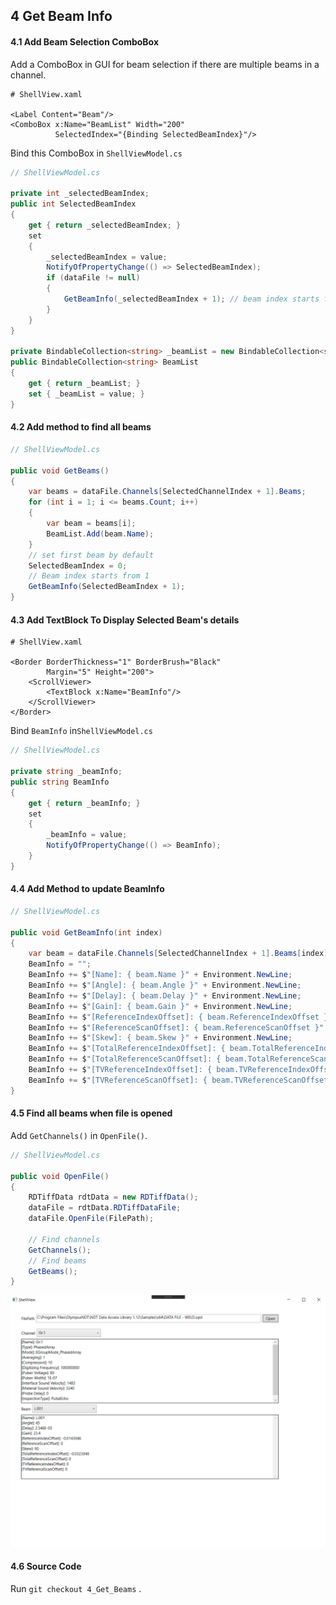 ## 4 Get Beam Info

#### 4.1 Add Beam Selection ComboBox

Add a ComboBox in GUI for beam selection if there are multiple beams in a channel.

```xaml
# ShellView.xaml

<Label Content="Beam"/>
<ComboBox x:Name="BeamList" Width="200"
          SelectedIndex="{Binding SelectedBeamIndex}"/>
```

Bind this ComboBox in `ShellViewModel.cs`

```c#
// ShellViewModel.cs

private int _selectedBeamIndex;
public int SelectedBeamIndex
{
    get { return _selectedBeamIndex; }
    set
    {
        _selectedBeamIndex = value;
        NotifyOfPropertyChange(() => SelectedBeamIndex);
        if (dataFile != null)
        {
            GetBeamInfo(_selectedBeamIndex + 1); // beam index starts from 1
        }
    }
}

private BindableCollection<string> _beamList = new BindableCollection<string>();
public BindableCollection<string> BeamList
{
    get { return _beamList; }
    set { _beamList = value; }
}
```

#### 4.2 Add method to find all beams

```c#
// ShellViewModel.cs

public void GetBeams()
{
    var beams = dataFile.Channels[SelectedChannelIndex + 1].Beams;
    for (int i = 1; i <= beams.Count; i++)
    {
        var beam = beams[i];
        BeamList.Add(beam.Name);
    }
    // set first beam by default
    SelectedBeamIndex = 0;
    // Beam index starts from 1
    GetBeamInfo(SelectedBeamIndex + 1);
}
```

#### 4.3 Add TextBlock To Display Selected Beam's details

```xaml
# ShellView.xaml

<Border BorderThickness="1" BorderBrush="Black"
        Margin="5" Height="200">
    <ScrollViewer>
        <TextBlock x:Name="BeamInfo"/>
    </ScrollViewer>
</Border>
```

Bind `BeamInfo` in`ShellViewModel.cs`

```c#
// ShellViewModel.cs        

private string _beamInfo;
public string BeamInfo
{
    get { return _beamInfo; }
    set
    {
        _beamInfo = value;
        NotifyOfPropertyChange(() => BeamInfo);
    }
}
```

#### 4.4 Add Method to update BeamInfo

```c#
// ShellViewModel.cs        

public void GetBeamInfo(int index)
{
    var beam = dataFile.Channels[SelectedChannelIndex + 1].Beams[index];
    BeamInfo = "";
    BeamInfo += $"[Name]: { beam.Name }" + Environment.NewLine;
    BeamInfo += $"[Angle]: { beam.Angle }" + Environment.NewLine;
    BeamInfo += $"[Delay]: { beam.Delay }" + Environment.NewLine;
    BeamInfo += $"[Gain]: { beam.Gain }" + Environment.NewLine;
    BeamInfo += $"[ReferenceIndexOffset]: { beam.ReferenceIndexOffset }" + Environment.NewLine;
    BeamInfo += $"[ReferenceScanOffset]: { beam.ReferenceScanOffset }" + Environment.NewLine;
    BeamInfo += $"[Skew]: { beam.Skew }" + Environment.NewLine;
    BeamInfo += $"[TotalReferenceIndexOffset]: { beam.TotalReferenceIndexOffset }" + Environment.NewLine;
    BeamInfo += $"[TotalReferenceScanOffset]: { beam.TotalReferenceScanOffset }" + Environment.NewLine;
    BeamInfo += $"[TVReferenceIndexOffset]: { beam.TVReferenceIndexOffset }" + Environment.NewLine;
    BeamInfo += $"[TVReferenceScanOffset]: { beam.TVReferenceScanOffset }" + Environment.NewLine;
}
```

#### 4.5 Find all beams when file is opened

Add `GetChannels()` in `OpenFile()`.

```c#
// ShellViewModel.cs

public void OpenFile()
{
    RDTiffData rdtData = new RDTiffData();
    dataFile = rdtData.RDTiffDataFile;
    dataFile.OpenFile(FilePath);
    
    // Find channels
    GetChannels();
    // Find beams
    GetBeams();
}
```

![](https://raw.githubusercontent.com/ospqul/DataAccessLibDemo/master/resources/GetBeamInfo.PNG?_sm_au_=iVV1JZ5qH4qPWFf6Cq0RGKs1CcqWp)

#### 4.6 Source Code

Run `git checkout 4_Get_Beams` .

